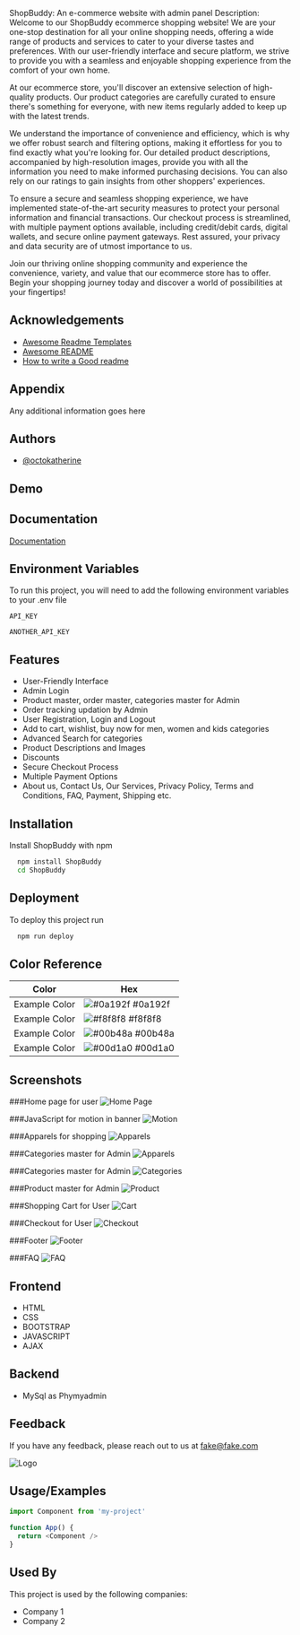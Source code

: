 
ShopBuddy: An e-commerce website with admin panel
Description:
Welcome to our ShopBuddy ecommerce shopping website! We are your one-stop destination for all your online shopping needs, offering a wide range of products and services to cater to your diverse tastes and preferences. With our user-friendly interface and secure platform, we strive to provide you with a seamless and enjoyable shopping experience from the comfort of your own home.

At our ecommerce store, you'll discover an extensive selection of high-quality products. Our product categories are carefully curated to ensure there's something for everyone, with new items regularly added to keep up with the latest trends.

We understand the importance of convenience and efficiency, which is why we offer robust search and filtering options, making it effortless for you to find exactly what you're looking for. Our detailed product descriptions, accompanied by high-resolution images, provide you with all the information you need to make informed purchasing decisions. You can also rely on our ratings to gain insights from other shoppers' experiences.

To ensure a secure and seamless shopping experience, we have implemented state-of-the-art security measures to protect your personal information and financial transactions. Our checkout process is streamlined, with multiple payment options available, including credit/debit cards, digital wallets, and secure online payment gateways. Rest assured, your privacy and data security are of utmost importance to us.

Join our thriving online shopping community and experience the convenience, variety, and value that our ecommerce store has to offer. Begin your shopping journey today and discover a world of possibilities at your fingertips!



## Acknowledgements

 - [Awesome Readme Templates](https://awesomeopensource.com/project/elangosundar/awesome-README-templates)
 - [Awesome README](https://github.com/matiassingers/awesome-readme)
 - [How to write a Good readme](https://bulldogjob.com/news/449-how-to-write-a-good-readme-for-your-github-project)


## Appendix

Any additional information goes here


## Authors

- [@octokatherine](https://www.github.com/octokatherine)


## Demo



## Documentation

[Documentation](https://linktodocumentation)


## Environment Variables

To run this project, you will need to add the following environment variables to your .env file

`API_KEY`

`ANOTHER_API_KEY`


## Features

- User-Friendly Interface
- Admin Login
- Product master, order master, categories master for  Admin
- Order tracking updation by Admin 
- User Registration, Login and Logout
- Add to cart, wishlist, buy now for men, women and    kids categories
- Advanced Search for categories
- Product Descriptions and Images
- Discounts
- Secure Checkout Process
- Multiple Payment Options
- About us, Contact Us, Our Services, Privacy Policy, Terms and Conditions, FAQ, Payment, Shipping etc.





## Installation

Install ShopBuddy with npm

```bash
  npm install ShopBuddy
  cd ShopBuddy
```
    
## Deployment

To deploy this project run

```bash
  npm run deploy
```

## Color Reference

| Color             | Hex                                                                |
| ----------------- | ------------------------------------------------------------------ |
| Example Color | ![#0a192f](https://via.placeholder.com/10/0a192f?text=+) #0a192f |
| Example Color | ![#f8f8f8](https://via.placeholder.com/10/f8f8f8?text=+) #f8f8f8 |
| Example Color | ![#00b48a](https://via.placeholder.com/10/00b48a?text=+) #00b48a |
| Example Color | ![#00d1a0](https://via.placeholder.com/10/00b48a?text=+) #00d1a0 |


## Screenshots

###Home page for user
![Home Page](https://github.com/Shreya615/ShopBuddy/blob/master/screenshots/Screenshot%20(29).png?raw=true)

###JavaScript for motion in banner
![Motion](https://github.com/Shreya615/ShopBuddy/blob/master/screenshots/Screenshot%20(30).png?raw=true)

###Apparels for shopping
![Apparels](https://github.com/Shreya615/ShopBuddy/blob/master/screenshots/Screenshot%20(36).png?raw=true)

###Categories master for Admin
![Apparels](https://github.com/Shreya615/ShopBuddy/blob/master/screenshots/Screenshot%20(31).png?raw=true)

###Categories master for Admin
![Categories](https://github.com/Shreya615/ShopBuddy/blob/master/screenshots/Screenshot%20(31).png?raw=true)

###Product master for Admin
![Product](https://github.com/Shreya615/ShopBuddy/blob/master/screenshots/Screenshot%20(32).png?raw=true)

###Shopping Cart for User
![Cart](https://github.com/Shreya615/ShopBuddy/blob/master/screenshots/Screenshot%20(33).png?raw=true)

###Checkout for User
![Checkout](https://github.com/Shreya615/ShopBuddy/blob/master/screenshots/Screenshot%20(34).png?raw=true)

###Footer
![Footer](https://github.com/Shreya615/ShopBuddy/blob/master/screenshots/Screenshot%20(35).png?raw=true)

###FAQ
![FAQ](https://github.com/Shreya615/ShopBuddy/blob/master/screenshots/Screenshot%20(37).png?raw=true)



## Frontend


- HTML
- CSS
- BOOTSTRAP
- JAVASCRIPT
- AJAX


## Backend

- MySql as Phymyadmin

## Feedback

If you have any feedback, please reach out to us at fake@fake.com


![Logo](https://dev-to-uploads.s3.amazonaws.com/uploads/articles/th5xamgrr6se0x5ro4g6.png)


## Usage/Examples

```javascript
import Component from 'my-project'

function App() {
  return <Component />
}
```


## Used By

This project is used by the following companies:

- Company 1
- Company 2

